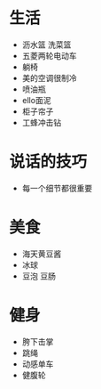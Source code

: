 # 生活
- 沥水篮 洗菜篮
- 五菱两轮电动车
- 躺椅
- 美的空调很制冷
- 喷油瓶
- ello面泥
- 柜子帘子
- 工蜂冲击钻
# 说话的技巧
- 每一个细节都很重要

# 美食
- 海天黄豆酱
- 冰球
- 豆泡 豆肠


# 健身
- 胯下击掌
- 跳绳
- 动感单车
- 健腹轮